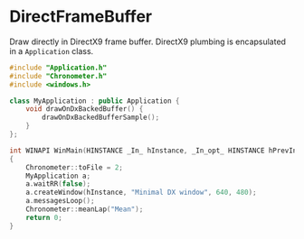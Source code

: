 # DirectFrameBuffer
Draw directly in DirectX9 frame buffer. 
DirectX9 plumbing is encapsulated in a ```Application``` class.

```C++
#include "Application.h"
#include "Chronometer.h"
#include <windows.h>

class MyApplication : public Application {
	void drawOnDxBackedBuffer() {
		drawOnDxBackedBufferSample();
	}
};

int WINAPI WinMain(HINSTANCE _In_ hInstance, _In_opt_ HINSTANCE hPrevInstance, _In_ LPSTR lpCmdLine, _In_ int nCmdShow)
{
	Chronometer::toFile = 2;
	MyApplication a;
	a.waitRR(false);
	a.createWindow(hInstance, "Minimal DX window", 640, 480);
	a.messagesLoop();
	Chronometer::meanLap("Mean");
	return 0;
}
```
